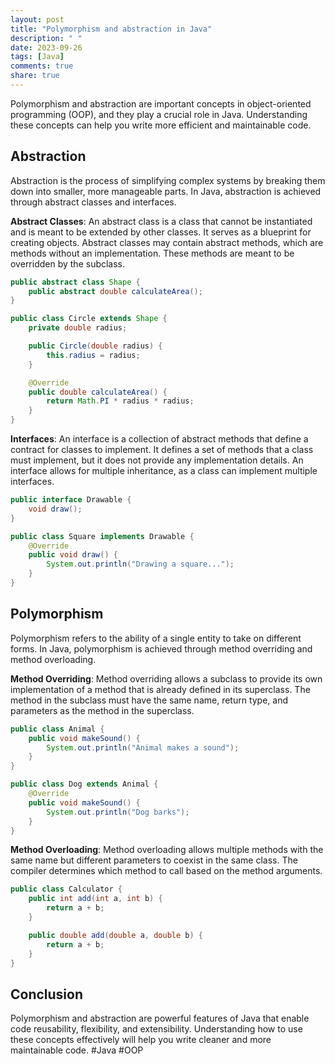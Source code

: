 ```yaml
---
layout: post
title: "Polymorphism and abstraction in Java"
description: " "
date: 2023-09-26
tags: [Java]
comments: true
share: true
---
```


Polymorphism and abstraction are important concepts in object-oriented programming (OOP), and they play a crucial role in Java. Understanding these concepts can help you write more efficient and maintainable code.

## Abstraction

Abstraction is the process of simplifying complex systems by breaking them down into smaller, more manageable parts. In Java, abstraction is achieved through abstract classes and interfaces.

**Abstract Classes**: An abstract class is a class that cannot be instantiated and is meant to be extended by other classes. It serves as a blueprint for creating objects. Abstract classes may contain abstract methods, which are methods without an implementation. These methods are meant to be overridden by the subclass.

```java
public abstract class Shape {
    public abstract double calculateArea();
}

public class Circle extends Shape {
    private double radius;

    public Circle(double radius) {
        this.radius = radius;
    }

    @Override
    public double calculateArea() {
        return Math.PI * radius * radius;
    }
}
```

**Interfaces**: An interface is a collection of abstract methods that define a contract for classes to implement. It defines a set of methods that a class must implement, but it does not provide any implementation details. An interface allows for multiple inheritance, as a class can implement multiple interfaces.

```java
public interface Drawable {
    void draw();
}

public class Square implements Drawable {
    @Override
    public void draw() {
        System.out.println("Drawing a square...");
    }
}
```

## Polymorphism

Polymorphism refers to the ability of a single entity to take on different forms. In Java, polymorphism is achieved through method overriding and method overloading.

**Method Overriding**: Method overriding allows a subclass to provide its own implementation of a method that is already defined in its superclass. The method in the subclass must have the same name, return type, and parameters as the method in the superclass.

```java
public class Animal {
    public void makeSound() {
        System.out.println("Animal makes a sound");
    }
}

public class Dog extends Animal {
    @Override
    public void makeSound() {
        System.out.println("Dog barks");
    }
}
```

**Method Overloading**: Method overloading allows multiple methods with the same name but different parameters to coexist in the same class. The compiler determines which method to call based on the method arguments.

```java
public class Calculator {
    public int add(int a, int b) {
        return a + b;
    }

    public double add(double a, double b) {
        return a + b;
    }
}
```

## Conclusion

Polymorphism and abstraction are powerful features of Java that enable code reusability, flexibility, and extensibility. Understanding how to use these concepts effectively will help you write cleaner and more maintainable code. #Java #OOP